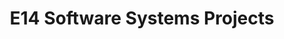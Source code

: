 ---
layout: project_batch
title: E14 Software Systems Projects
permalink: /2yp/e14/
has_children: true
parent: Software Systems Projects
batch: e14
code: 2yp

default_thumb_image: /data/categories/2yp/thumbnail.jpg
description: Software systems designed and developed by second year Computer Engineering Students as part of coursework
---